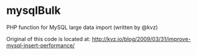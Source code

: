 # mysqlBulk
PHP function for MySQL large data import (written by @kvz)

Original of this code is located at: http://kvz.io/blog/2009/03/31/improve-mysql-insert-performance/
